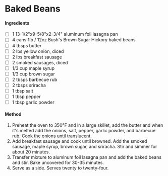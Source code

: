 # Baked Beans

#### Ingredients

- [ ] 1 13-1/2"x9-5/8"x2-3/4" aluminum foil lasagna pan
- [ ] 4 cans 1lb / 12oz Bush's Brown Sugar Hickory baked beans
- [ ] 4 tbsps butter
- [ ] 2 lbs yellow onion, diced
- [ ] 2 lbs breakfast sausage
- [ ] 2 smoked sausages, diced
- [ ] 1/3 cup maple syrup
- [ ] 1/3 cup brown sugar
- [ ] 2 tbsps barbecue rub
- [ ] 2 tbsps sriracha
- [ ] 1 tbsp salt
- [ ] 1 tbsp pepper
- [ ] 1 tbsp garlic powder

#### Method

1. Preheat the oven to 350°F and in a large skillet, add the butter and when it's melted add the onions, salt, pepper, garlic powder, and barbecue rub. Cook the onions until translucent.
2. Add breakfast sausage and cook until browned. Add the smoked sausage, maple syrup, brown sugar, and sriracha. Stir and simmer for about 20 minutes.
3. Transfer mixture to aluminum foil lasagna pan and add the baked beans and stir. Bake uncovered for 30-35 minutes.
4. Serve as a side. Serves twenty to twenty-four.
